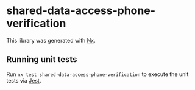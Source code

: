 # shared-data-access-phone-verification

This library was generated with [Nx](https://nx.dev).

## Running unit tests

Run `nx test shared-data-access-phone-verification` to execute the unit tests via [Jest](https://jestjs.io).
